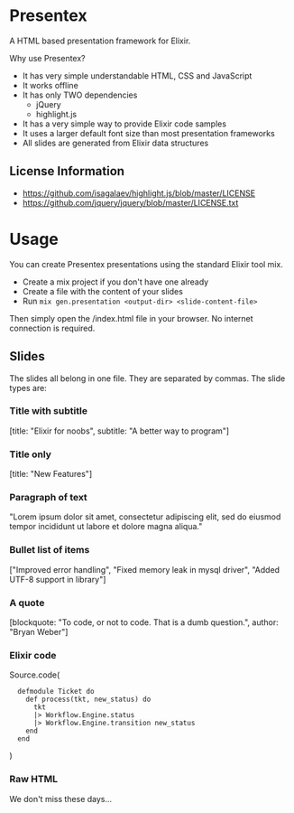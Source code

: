 Presentex
=========

A HTML based presentation framework for Elixir.

Why use Presentex?

* It has very simple understandable HTML, CSS and JavaScript
* It works offline
* It has only TWO dependencies
  * jQuery
  * highlight.js
* It has a very simple way to provide Elixir code samples
* It uses a larger default font size than most presentation frameworks
* All slides are generated from Elixir data structures


## License Information

* https://github.com/isagalaev/highlight.js/blob/master/LICENSE
* https://github.com/jquery/jquery/blob/master/LICENSE.txt

# Usage

You can create Presentex presentations using the standard Elixir tool mix.

* Create a mix project if you don't have one already
* Create a file with the content of your slides
* Run `mix gen.presentation <output-dir> <slide-content-file>`

Then simply open the <output-dir>/index.html file in your browser. No internet
connection is required.

## Slides

The slides all belong in one file.  They are separated by commas. The slide types are:

### Title with subtitle

  [title: "Elixir for noobs", subtitle: "A better way to program"]

### Title only

  [title: "New Features"]

### Paragraph of text

  "Lorem ipsum dolor sit amet, consectetur adipiscing elit, sed do eiusmod tempor incididunt ut labore et dolore magna aliqua."

### Bullet list of items

  ["Improved error handling", "Fixed memory leak in mysql driver", "Added UTF-8 support in library"]

### A quote

  [blockquote: "To code, or not to code. That is a dumb question.", author: "Bryan Weber"]

### Elixir code

  Source.code(

      defmodule Ticket do
        def process(tkt, new_status) do
          tkt
          |> Workflow.Engine.status
          |> Workflow.Engine.transition new_status
        end
      end

  )

### Raw HTML

  <div>
    <blink>We don't miss these days...</blink>
  </div>
